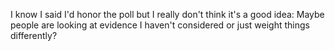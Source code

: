 I know I said I'd honor the poll but I really don't think it's a good idea: Maybe people are looking at evidence I haven't considered or just weight things differently?

